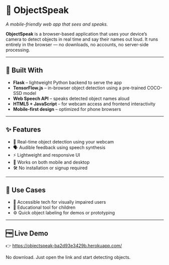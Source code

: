 # 📸 ObjectSpeak  
*A mobile-friendly web app that sees and speaks.*

**ObjectSpeak** is a browser-based application that uses your device’s camera to detect objects in real time and say their names out loud. It runs entirely in the browser — no downloads, no accounts, no server-side processing.

---

## 🔧 Built With

- **Flask** – lightweight Python backend to serve the app
- **TensorFlow.js** – in-browser object detection using a pre-trained COCO-SSD model
- **Web Speech API** – speaks detected object names aloud
- **HTML5 + JavaScript** – for webcam access and frontend interactivity
- **Mobile-first design** – optimized for phone browsers

---

## ✨ Features

- 🎥 Real-time object detection using your webcam
- 🗣️ Audible feedback using speech synthesis
- ⚡ Lightweight and responsive UI
- 📱 Works on both mobile and desktop
- 🛠️ No installation or signup required

---

## 🚀 Use Cases

- 🔎 Accessible tech for visually impaired users
- 🧠 Educational tool for children
- ⚙️ Quick object labeling for demos or prototyping

---

## 🆓 Live Demo
👉 https://objectspeak-ba2d93e3429b.herokuapp.com/

No download. Just open the link and start detecting objects.
